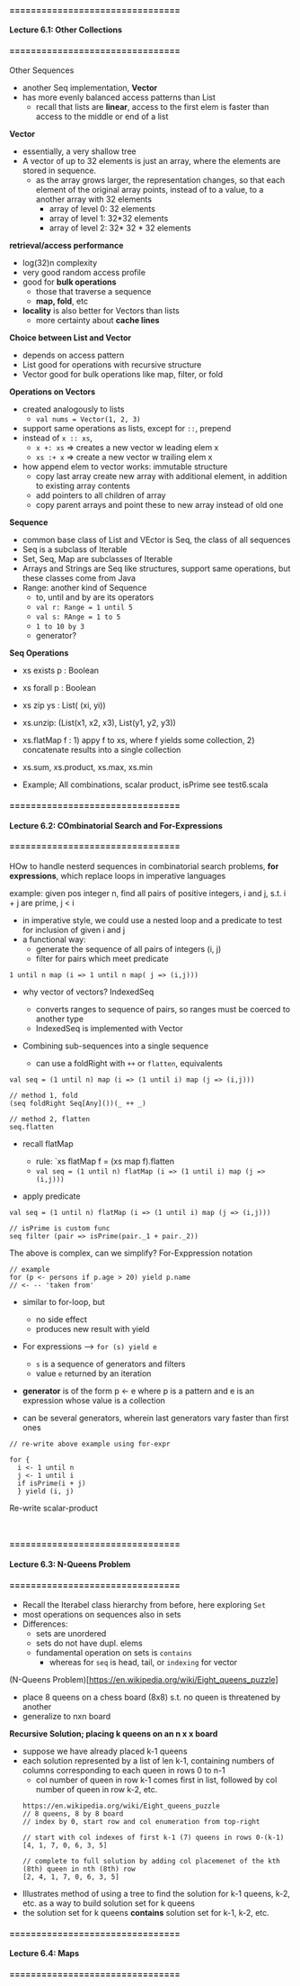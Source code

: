 #### ================================
**Lecture 6.1: Other Collections**
#### ================================

Other Sequences
- another Seq implementation, **Vector**
- has more evenly balanced access patterns than List
  - recall that lists are **linear**, access to the first elem is faster than access to the middle or end of a list

**Vector**
- essentially, a very shallow tree
- A vector of up to 32 elements is just an array, where the elements are stored in sequence.
  - as the array grows larger, the representation changes, so that each element of the original array points, instead of to a value, to a another array with 32 elements
    - array of level 0: 32 elements
    - array of level 1: 32*32 elements
    - array of level 2: 32* 32 * 32 elements

**retrieval/access performance**
- log(32)n complexity 
- very good random access profile 
- good for **bulk operations**
  - those that traverse a sequence
  - **map, fold**, etc
- **locality** is also better for Vectors than lists
  - more certainty about **cache lines**

**Choice between List and Vector**
- depends on access pattern
- List good for operations with recursive structure
- Vector good for bulk operations like map, filter, or fold 

**Operations on Vectors**
- created analogously to lists
  - `val nums = Vector(1, 2, 3)`
- support same operations as lists, except for `::`, prepend 
- instead of `x :: xs`,
  - `x +: xs` => creates a new vector w leading elem x
  - `xs :+ x` => create a new vector w trailing elem x
- how append elem to vector works: immutable structure
  - copy last array create new array with additional element, in addition to existing array contents
  - add pointers to all children of array 
  - copy parent arrays and point these to new array instead of old one

**Sequence**
- common base class of List and VEctor is Seq, the class of all sequences
- Seq is a subclass of Iterable 
- Set, Seq, Map are subclasses of Iterable 
- Arrays and Strings are Seq like structures, support same operations, but these classes come from Java
- Range: another kind of Sequence
  - to, until and by are its operators
  - `val r: Range = 1 until 5`
  - `val s: RAnge = 1 to 5`
  - `1 to 10 by 3`
  - generator? 

**Seq Operations**
- xs exists p : Boolean
- xs forall p : Boolean
- xs zip ys : List( (xi, yi)) 
- xs.unzip: (List(x1, x2, x3), List(y1, y2, y3))
- xs.flatMap f : 1) appy f to xs, where f yields some collection, 2) concatenate results into a single collection 
- xs.sum, xs.product, xs.max, xs.min 

- Example; All combinations, scalar product, isPrime see test6.scala


#### ================================
**Lecture 6.2: COmbinatorial Search and For-Expressions**
#### ================================

HOw to handle nesterd sequences in combinatorial search problems, **for expressions**, which replace loops in imperative languages 

example: given pos integer n, find all pairs of positive integers, i and j, s.t. i + j are prime, j < i 
- in imperative style, we could use a nested loop and a predicate to test for inclusion of given i and j 
- a functional way: 
  - generate the sequence of all pairs of integers (i, j)
  - filter for pairs which meet predicate 
```
1 until n map (i => 1 until n map( j => (i,j)))

```
- why vector of vectors? IndexedSeq
  - converts ranges to sequence of pairs, so ranges must be coerced to another type
  - IndexedSeq is implemented with Vector

- Combining sub-sequences into a single sequence 
  - can use a foldRight with `++` or `flatten`, equivalents
```
val seq = (1 until n) map (i => (1 until i) map (j => (i,j)))

// method 1, fold
(seq foldRight Seq[Any]())(_ ++ _)

// method 2, flatten 
seq.flatten

```
- recall flatMap
  - rule: `xs flatMap f = (xs map f).flatten
  - `val seq = (1 until n) flatMap (i => (1 until i) map (j => (i,j)))`

- apply predicate 
```
val seq = (1 until n) flatMap (i => (1 until i) map (j => (i,j)))

// isPrime is custom func 
seq filter (pair => isPrime(pair._1 + pair._2))

```

The above is complex, can we simplify? For-Exppression notation 
```
// example
for (p <- persons if p.age > 20) yield p.name
// <- -- 'taken from'

```
- similar to for-loop, but
  - no side effect
  - produces new result with yield 

- For expressions --> `for (s) yield e` 
  - `s` is a sequence of generators and filters
  - value `e` returned by an iteration
- **generator** is of the form p <- e where p is a pattern and e is an expression whose value is a collection 
- can be several generators, wherein last generators vary faster than first ones 

```
// re-write above example using for-expr

for {
  i <- 1 until n
  j <- 1 until i
  if isPrime(i + j)
  } yield (i, j)

```

Re-write scalar-product
```


```

#### ================================
**Lecture 6.3: N-Queens Problem**
#### ================================

- Recall the Iterabel class hierarchy from before, here exploring `Set`
- most operations on sequences also in sets 
- Differences:
  - sets are unordered
  - sets do not have dupl. elems
  - fundamental operation on sets is `contains`
    - whereas for `seq` is head, tail, or `indexing` for vector

(N-Queens Problem)[https://en.wikipedia.org/wiki/Eight_queens_puzzle]
- place 8 queens on a chess board (8x8) s.t. no queen is threatened by another 
- generalize to nxn board

**Recursive Solution; placing k queens on an n x x board**
- suppose we have already placed k-1 queens
- each solution represented by a list of len k-1, containing numbers of columns corresponding to each queen in rows 0 to n-1
  - col number of queen in row k-1 comes first in list, followed by col number of queen in row k-2, etc. 
  ```
  https://en.wikipedia.org/wiki/Eight_queens_puzzle
  // 8 queens, 8 by 8 board 
  // index by 0, start row and col enumeration from top-right
  
  // start with col indexes of first k-1 (7) queens in rows 0-(k-1)
  [4, 1, 7, 0, 6, 3, 5]

  // complete to full solution by adding col placemenet of the kth (8th) queen in nth (8th) row
  [2, 4, 1, 7, 0, 6, 3, 5]

  ```
- Illustrates method of using a tree to find the solution for k-1 queens, k-2, etc. as a way to build solution set for k queens
- the solution set for k queens **contains** solution set for k-1, k-2, etc. 


#### ================================
**Lecture 6.4: Maps**
#### ================================




